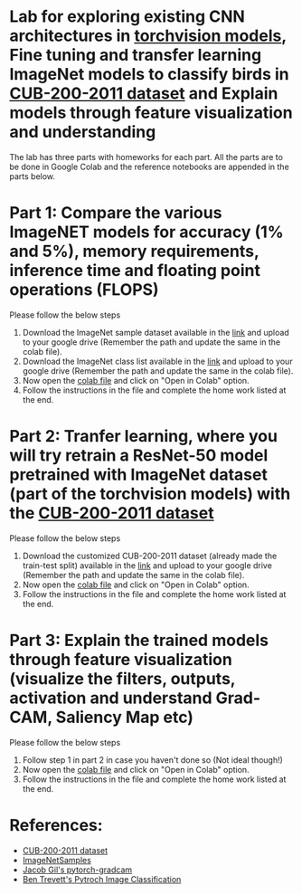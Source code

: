 # Lab for exploring existing CNN architectures in [torchvision models](https://pytorch.org/vision/stable/models.html), Fine tuning and transfer learning ImageNet models to classify birds in [CUB-200-2011 dataset](https://www.vision.caltech.edu/datasets/cub_200_2011/) and Explain models through feature visualization and understanding

The lab has three parts with homeworks for each part. All the parts are to be done in Google Colab and the reference notebooks are appended in the parts below.

# Part 1: Compare the various ImageNET models for accuracy (1% and 5%), memory requirements, inference time and floating point operations (FLOPS)
Please follow the below steps
1. Download the ImageNet sample dataset available in the [link](https://www.google.com/url?q=https%3A%2F%2Fdrive.google.com%2Ffile%2Fd%2F1ws6fnkXjbEINK-id-IuU4vZlTKiUDYDg%2Fview%3Fusp%3Dsharing) and upload to your google drive (Remember the path and update the same in the colab file).
2. Download the ImageNet class list available in the [link](https://www.google.com/url?q=https%3A%2F%2Fdrive.google.com%2Ffile%2Fd%2F1TfR3LfjbDYC8TN-KO1Tg34TtiFSUT4EL%2Fview%3Fusp%3Dsharing) and upload to your google drive (Remember the path and update the same in the colab file).
3. Now open the [colab file](compare_ImageNetModels.ipynb) and click on "Open in Colab" option.
4. Follow the instructions in the file and complete the home work listed at the end.

# Part 2: Tranfer learning, where you will try retrain a ResNet-50 model pretrained with ImageNet dataset (part of the torchvision models) with the [CUB-200-2011 dataset](https://www.vision.caltech.edu/datasets/cub_200_2011/)
Please follow the below steps
1. Download the customized CUB-200-2011 dataset (already made the train-test split) available in the [link](https://www.google.com/url?q=https%3A%2F%2Fdrive.google.com%2Ffile%2Fd%2F1pt1BcNDcJsEp7QLJgPqGLkuVXy5GeUPw%2Fview%3Fusp%3Dsharing) and upload to your google drive (Remember the path and update the same in the colab file).
2. Now open the [colab file](transfer_learning.ipynb) and click on "Open in Colab" option.
4. Follow the instructions in the file and complete the home work listed at the end.

# Part 3: Explain the trained models through feature visualization (visualize the filters, outputs, activation and understand Grad-CAM, Saliency Map etc)
Please follow the below steps
1. Follow step 1 in part 2 in case you haven't done so (Not ideal though!)
2. Now open the [colab file](model_explainability.ipynb) and click on "Open in Colab" option.
3. Follow the instructions in the file and complete the home work listed at the end.

# References:
- [CUB-200-2011 dataset](https://www.vision.caltech.edu/datasets/cub_200_2011/)
- [ImageNetSamples](https://github.com/EliSchwartz/imagenet-sample-images)
- [Jacob Gil's pytorch-gradcam](https://jacobgil.github.io/pytorch-gradcam-book/introduction.html)
- [Ben Trevett's Pytroch Image Classification](https://github.com/bentrevett/pytorch-image-classification/tree/master)
